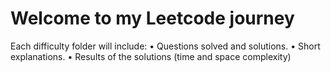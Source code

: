 # Welcome to my Leetcode journey
Each difficulty folder will include:
• Questions solved and solutions.
• Short explanations.
• Results of the solutions (time and space complexity)
